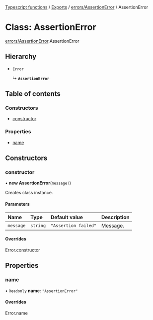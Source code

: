 [Typescript functions](../index.md) / [Exports](../modules.md) / [errors/AssertionError](../modules/errors_AssertionError.md) / AssertionError

# Class: AssertionError

[errors/AssertionError](../modules/errors_AssertionError.md).AssertionError

## Hierarchy

- `Error`

  ↳ **`AssertionError`**

## Table of contents

### Constructors

- [constructor](errors_AssertionError.AssertionError.md#constructor)

### Properties

- [name](errors_AssertionError.AssertionError.md#name)

## Constructors

### constructor

• **new AssertionError**(`message?`)

Creates class instance.

#### Parameters

| Name | Type | Default value | Description |
| :------ | :------ | :------ | :------ |
| `message` | `string` | `"Assertion failed"` | Message. |

#### Overrides

Error.constructor

## Properties

### name

• `Readonly` **name**: ``"AssertionError"``

#### Overrides

Error.name
